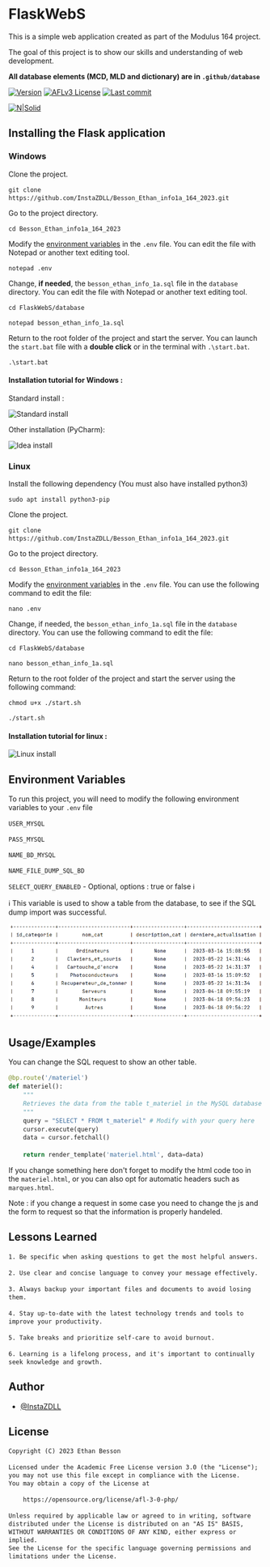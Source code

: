 # FlaskWebS


This is a simple web application created as part of the Modulus 164 project. 

The goal of this project is to show our skills and understanding of web development.

**All database elements (MCD, MLD and dictionary) are in `.github/database`**


[![Version](https://img.shields.io/github/v/release/InstaZDLL/Besson_Ethan_info1a_164_2023?style=for-the-badge)](https://github.com/InstaZDLL/Besson_Ethan_info1a_164_2023/releases)
[![AFLv3 License](https://img.shields.io/github/license/InstaZDLL/Besson_Ethan_info1a_164_2023?logo=e&style=for-the-badge)](https://opensource.org/license/afl-3-0-php)
[![Last commit](https://img.shields.io/github/last-commit/InstaZDLL/Besson_Ethan_info1a_164_2023?style=for-the-badge)](https://github.com/InstaZDLL/Besson_Ethan_info1a_164_2023/commits/main)


[![N|Solid](https://cldup.com/dTxpPi9lDf.thumb.png)](https://nodesource.com/products/nsolid)


## Installing the Flask application

### Windows

Clone the project.

```git
git clone https://github.com/InstaZDLL/Besson_Ethan_info1a_164_2023.git
```

Go to the project directory.

```shell
cd Besson_Ethan_info1a_164_2023
```

Modify the [environment variables](https://github.com/InstaZDLL/Besson_Ethan_info1a_164_2023#environment-variables) in the `.env` file. You can edit the file with Notepad or another text editing tool.

```shell
notepad .env
```

Change, **if needed**, the `besson_ethan_info_1a.sql` file in the `database` directory. You can edit the file with Notepad or another text editing tool.

```shell
cd FlaskWebS/database
```
```shell
notepad besson_ethan_info_1a.sql
```

Return to the root folder of the project and start the server. You can launch the `start.bat` file with a **double click** or in the terminal with `.\start.bat`.

```shell
.\start.bat
```

#### Installation tutorial for Windows :

Standard install :

![Standard install](https://raw.githubusercontent.com/InstaZDLL/Besson_Ethan_info1a_164_2023/main/.github/Windows_standard_install_tutorial.gif)

Other installation (PyCharm):

![Idea install](https://raw.githubusercontent.com/InstaZDLL/Besson_Ethan_info1a_164_2023/main/.github/Windows_idea_install_tutorial.gif)

### Linux

Install the following dependency (You must also have installed python3)

```shell
sudo apt install python3-pip
```

Clone the project.

```git
git clone https://github.com/InstaZDLL/Besson_Ethan_info1a_164_2023.git
```

Go to the project directory.

```shell
cd Besson_Ethan_info1a_164_2023
```

Modify the [environment variables](https://github.com/InstaZDLL/Besson_Ethan_info1a_164_2023#environment-variables) in the `.env` file. You can use the following command to edit the file:

```shell
nano .env
```

Change, if needed, the `besson_ethan_info_1a.sql` file in the `database` directory. You can use the following command to edit the file:

```shell
cd FlaskWebS/database
```
```shell
nano besson_ethan_info_1a.sql
```

Return to the root folder of the project and start the server using the following command:

```shell
chmod u+x ./start.sh
```
```shell
./start.sh
```

#### Installation tutorial for linux :
![Linux install](https://raw.githubusercontent.com/InstaZDLL/Besson_Ethan_info1a_164_2023/965beba426ba79254121e839f498331c54fec2b9/.github/Linux_install_tutorial.gif)


## Environment Variables


To run this project, you will need to modify the following environment variables to your `.env` file

`USER_MYSQL` 

`PASS_MYSQL`

`NAME_BD_MYSQL`

`NAME_FILE_DUMP_SQL_BD`

`SELECT_QUERY_ENABLED` - Optional, options : true or false ℹ️

ℹ️ This variable is used to show a table from the database, to see if the SQL dump import was successful.


![Screenshot](https://raw.githubusercontent.com/InstaZDLL/Besson_Ethan_info1a_164_2023/main/.github/Screenshot.png)


## Usage/Examples


You can change the SQL request to show an other table.

```python
@bp.route('/materiel')
def materiel():
    """
    Retrieves the data from the table t_materiel in the MySQL database and displays it on the page "materiel.html".
    """
    query = "SELECT * FROM t_materiel" # Modify with your query here
    cursor.execute(query)
    data = cursor.fetchall()

    return render_template('materiel.html', data=data)
```

If you change something here don't forget to modify the html code too in the `materiel.html`, or you can also opt for automatic headers such as `marques.html`.

Note : if you change a request in some case you need to change the js and the form to request so that the information is properly handeled.


## Lessons Learned


```text
1. Be specific when asking questions to get the most helpful answers.

2. Use clear and concise language to convey your message effectively.

3. Always backup your important files and documents to avoid losing them.

4. Stay up-to-date with the latest technology trends and tools to improve your productivity.

5. Take breaks and prioritize self-care to avoid burnout.

6. Learning is a lifelong process, and it's important to continually seek knowledge and growth.
````


## Author


- [@InstaZDLL](https://github.com/InstaZDLL)


## License


```text
Copyright (C) 2023 Ethan Besson

Licensed under the Academic Free License version 3.0 (the "License");
you may not use this file except in compliance with the License.
You may obtain a copy of the License at

    https://opensource.org/license/afl-3-0-php/

Unless required by applicable law or agreed to in writing, software
distributed under the License is distributed on an "AS IS" BASIS,
WITHOUT WARRANTIES OR CONDITIONS OF ANY KIND, either express or implied.
See the License for the specific language governing permissions and
limitations under the License.
```
[//]: # (These are reference links used in the body of this note and get stripped out when the markdown processor does its job. There is no need to format nicely because it shouldn't be seen. Thanks SO - http://stackoverflow.com/questions/4823468/store-comments-in-markdown-syntax)

   [dill]: <https://github.com/joemccann/dillinger>
   [git-repo-url]: <https://github.com/joemccann/dillinger.git>
   [john gruber]: <http://daringfireball.net>
   [df1]: <http://daringfireball.net/projects/markdown/>
   [markdown-it]: <https://github.com/markdown-it/markdown-it>
   [Ace Editor]: <http://ace.ajax.org>
   [node.js]: <http://nodejs.org>
   [Twitter Bootstrap]: <http://twitter.github.com/bootstrap/>
   [jQuery]: <http://jquery.com>
   [@tjholowaychuk]: <http://twitter.com/tjholowaychuk>
   [express]: <http://expressjs.com>
   [AngularJS]: <http://angularjs.org>
   [Gulp]: <http://gulpjs.com>

   [PlDb]: <https://github.com/joemccann/dillinger/tree/master/plugins/dropbox/README.md>
   [PlGh]: <https://github.com/joemccann/dillinger/tree/master/plugins/github/README.md>
   [PlGd]: <https://github.com/joemccann/dillinger/tree/master/plugins/googledrive/README.md>
   [PlOd]: <https://github.com/joemccann/dillinger/tree/master/plugins/onedrive/README.md>
   [PlMe]: <https://github.com/joemccann/dillinger/tree/master/plugins/medium/README.md>
   [PlGa]: <https://github.com/RahulHP/dillinger/blob/master/plugins/googleanalytics/README.md>

